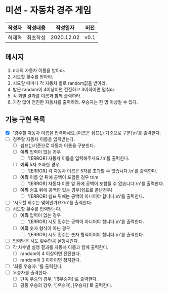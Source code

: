 # 미션 - 자동차 경주 게임

|작성자|작성내용|작성일자|버전|
|-----|------|-------|-----|
|허재혁|최초작성|2020.12.02|v0.1|

## 메시지
1. n대의 자동차 이름을 받아라.
1. 시도할 횟수를 받아라.
1. 시도할 때마다 각 자동차 별로 random값을 받아라.
1. 받은 random이 4이상이면 전진하고 3이하이면 멈춰라.
1. 각 회별 결과를 이름과 함께 출력하라.
1. 가장 많이 전진한 자동차를 출력하라. 우승자는 한 명 이상일 수 있다.

## 기능 구현 목록
- [X] '경주할 자동차 이름을 입력하세요.(이름은 쉼표(,) 기준으로 구분)\n'를 출력한다.
- [ ] 경주할 자동차 이름을 입력받는다.
    - [ ] 쉼표(,)기준으로 자동차 이름을 구분한다.
    - [ ] **예외** 입력이 없는 경우
        - [ ] '[ERROR] 자동차 이름을 입력해주세요.\n'를 출력한다.
    - [ ] **예외** 5자 초과한 경우
        - [ ] '[ERROR] 각 자동차 이름은 5자를 초과할 수 없습니다.\n'를 출력한다.
    - [ ] **예외** 이름 앞 뒤에 공백이 포함된 경우 trim
        - [ ] '[ERROR] 자동차 이름 앞 뒤에 공백이 포함될 수 없습니다.\n'를 출력한다.
    - [ ] **예외** 쉼표 뒤에 공백만 있는 경우(쉼표로 끝난경우)
        - [ ] '[ERROR] 쉼표 뒤에는 공백이 아니어야 합니다.\n'를 출력한다.
- [ ] '시도할 회수는 몇회인가요?\n'를 출력한다.
- [ ] 시도할 횟수를 입력받는다.
    - [ ] **예외** 입력이 없는 경우
        - [ ] '[ERROR] 시도 횟수는 공백이 아니어야 합니다.\n'를 출력한다.
    - [ ] **예외** 숫자 형식이 아닌 경우
        - [ ] '[ERROR] 시도 횟수는 숫자 형식이어야 합니다.\n'를 출력한다.
- [ ] 입력받은 시도 횟수만큼 실행시킨다.
- [ ] 각 차수별 실행 결과를 자동차 이름과 함께 출력한다.
    - [ ] random이 4 이상이면 전진한다.
    - [ ] random이 3 이하이면 정지한다.
- [ ] '최종 우승자: '를 출력한다.
- [ ] 우승자를 출력한다.
    - [ ] 단독 우승의 경우, '[$우승자]'로 출력한다.
    - [ ] 공동 우승의 경우, '[$우승자], [$우승자]'로 출력한다.